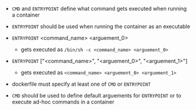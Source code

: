 - ```CMD``` and ```ENTRYPOINT``` define what command gets executed when running a container
- ```ENTRYPOINT``` should be used when running the container as an executable
- ```ENTRYPOINT``` <command_name> <arguement_0>
    - gets executed as ```/bin/sh -c <command_name> <arguement_0> ```

- ```ENTRYPOINT``` ["<command_name>", "<arguement_0>", "<arguement_1>"]
    - gets executed as ```<command_name> <arguement_0> <arguement_1> ```

- dockerfile must specify at least one of ```CMD``` or ```ENTRYPOINT``` 

- ```CMD``` should be used to define default arguements for ```ENTRYPOINT``` or to execute ad-hoc commands in a container